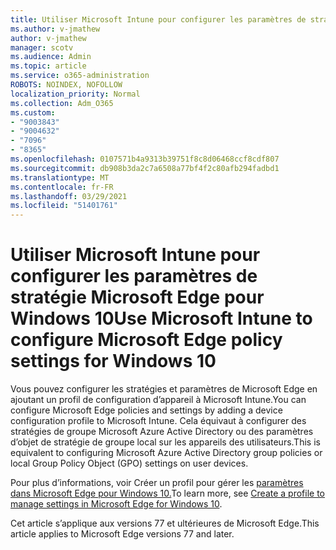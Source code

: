 ```yaml
---
title: Utiliser Microsoft Intune pour configurer les paramètres de stratégie Microsoft Edge pour Windows 10
ms.author: v-jmathew
author: v-jmathew
manager: scotv
ms.audience: Admin
ms.topic: article
ms.service: o365-administration
ROBOTS: NOINDEX, NOFOLLOW
localization_priority: Normal
ms.collection: Adm_O365
ms.custom:
- "9003843"
- "9004632"
- "7096"
- "8365"
ms.openlocfilehash: 0107571b4a9313b39751f8c8d06468ccf8cdf807
ms.sourcegitcommit: db908b3da2c7a6508a77bf4f2c80afb294fadbd1
ms.translationtype: MT
ms.contentlocale: fr-FR
ms.lasthandoff: 03/29/2021
ms.locfileid: "51401761"
---
```

# <a name="use-microsoft-intune-to-configure-microsoft-edge-policy-settings-for-windows-10"></a><span data-ttu-id="43f3d-102">Utiliser Microsoft Intune pour configurer les paramètres de stratégie Microsoft Edge pour Windows 10</span><span class="sxs-lookup"><span data-stu-id="43f3d-102">Use Microsoft Intune to configure Microsoft Edge policy settings for Windows 10</span></span>

<span data-ttu-id="43f3d-103">Vous pouvez configurer les stratégies et paramètres de Microsoft Edge en ajoutant un profil de configuration d’appareil à Microsoft Intune.</span><span class="sxs-lookup"><span data-stu-id="43f3d-103">You can configure Microsoft Edge policies and settings by adding a device configuration profile to Microsoft Intune.</span></span> <span data-ttu-id="43f3d-104">Cela équivaut à configurer des stratégies de groupe Microsoft Azure Active Directory ou des paramètres d’objet de stratégie de groupe local sur les appareils des utilisateurs.</span><span class="sxs-lookup"><span data-stu-id="43f3d-104">This is equivalent to configuring Microsoft Azure Active Directory group policies or local Group Policy Object (GPO) settings on user devices.</span></span>

<span data-ttu-id="43f3d-105">Pour plus d’informations, voir Créer un profil pour gérer les [paramètres dans Microsoft Edge pour Windows 10.](https://go.microsoft.com/fwlink/?linkid=2133700)</span><span class="sxs-lookup"><span data-stu-id="43f3d-105">To learn more, see [Create a profile to manage settings in Microsoft Edge for Windows 10](https://go.microsoft.com/fwlink/?linkid=2133700).</span></span>

<span data-ttu-id="43f3d-106">Cet article s’applique aux versions 77 et ultérieures de Microsoft Edge.</span><span class="sxs-lookup"><span data-stu-id="43f3d-106">This article applies to Microsoft Edge versions 77 and later.</span></span>
